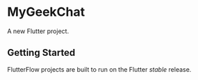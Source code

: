 # MyGeekChat

A new Flutter project.

## Getting Started

FlutterFlow projects are built to run on the Flutter _stable_ release.
